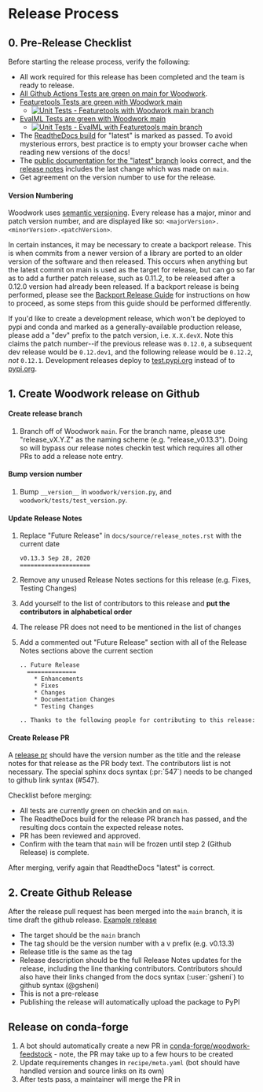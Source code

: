 # Release Process

## 0. Pre-Release Checklist

Before starting the release process, verify the following:

- All work required for this release has been completed and the team is ready to release.
- [All Github Actions Tests are green on main for Woodwork](https://github.com/alteryx/woodwork/actions?query=branch%3Amain+workflow%3ATests).
- [Featuretools Tests are green with Woodwork main](https://github.com/alteryx/featuretools/actions/workflows/unit_tests_with_woodwork_main_branch.yml?query=branch%3Amain)
  - [![Unit Tests - Featuretools with Woodwork main branch](https://github.com/alteryx/featuretools/actions/workflows/unit_tests_with_woodwork_main_branch.yml/badge.svg?branch=main)](https://github.com/alteryx/featuretools/actions/workflows/unit_tests_with_woodwork_main_branch.yml)
- [EvalML Tests are green with Woodwork main](https://github.com/alteryx/evalml/actions/workflows/unit_tests_with_woodwork_main_branch.yml?query=branch%3Amain)
  - [![Unit Tests - EvalML with Featuretools main branch](https://github.com/alteryx/evalml/actions/workflows/unit_tests_with_featuretools_main_branch.yml/badge.svg?branch=main)](https://github.com/alteryx/evalml/actions/workflows/unit_tests_with_featuretools_main_branch.yml)
- The [ReadtheDocs build](https://readthedocs.com/projects/feature-labs-inc-datatables/) for "latest" is marked as passed. To avoid mysterious errors, best practice is to empty your browser cache when reading new versions of the docs!
- The [public documentation for the "latest" branch](https://feature-labs-inc-datatables.readthedocs-hosted.com/en/latest/) looks correct, and the [release notes](https://feature-labs-inc-datatables.readthedocs-hosted.com/en/latest/release_notes.html) includes the last change which was made on `main`.
- Get agreement on the version number to use for the release.

#### Version Numbering

Woodwork uses [semantic versioning](https://semver.org/). Every release has a major, minor and patch version number, and are displayed like so: `<majorVersion>.<minorVersion>.<patchVersion>`.

In certain instances, it may be necessary to create a backport release. This is when commits from a newer version of a library are ported to an older version of the software and then released. This occurs when anything but the latest commit on main is used as the target for release, but can go so far as to add a further patch release, such as 0.11.2, to be released after a 0.12.0 version had already been released. If a backport release is being performed, please see the [Backport Release Guide](docs/backport_release.md) for instructions on how to proceed, as some steps from this guide should be performed differently.

If you'd like to create a development release, which won't be deployed to pypi and conda and marked as a generally-available production release, please add a "dev" prefix to the patch version, i.e. `X.X.devX`. Note this claims the patch number--if the previous release was `0.12.0`, a subsequent dev release would be `0.12.dev1`, and the following release would be `0.12.2`, _not_ `0.12.1`. Development releases deploy to [test.pypi.org](https://test.pypi.org/project/woodwork/) instead of to [pypi.org](https://pypi.org/project/woodwork).

## 1. Create Woodwork release on Github

#### Create release branch

1. Branch off of Woodwork `main`. For the branch name, please use "release_vX.Y.Z" as the naming scheme (e.g. "release_v0.13.3"). Doing so will bypass our release notes checkin test which requires all other PRs to add a release note entry.

#### Bump version number

1. Bump `__version__` in `woodwork/version.py`, and `woodwork/tests/test_version.py`.

#### Update Release Notes

1. Replace "Future Release" in `docs/source/release_notes.rst` with the current date

   ```
   v0.13.3 Sep 28, 2020
   ====================
   ```

2. Remove any unused Release Notes sections for this release (e.g. Fixes, Testing Changes)
3. Add yourself to the list of contributors to this release and **put the contributors in alphabetical order**
4. The release PR does not need to be mentioned in the list of changes
5. Add a commented out "Future Release" section with all of the Release Notes sections above the current section

   ```
   .. Future Release
     ==============
       * Enhancements
       * Fixes
       * Changes
       * Documentation Changes
       * Testing Changes

   .. Thanks to the following people for contributing to this release:
   ```

#### Create Release PR

A [release pr](https://github.com/alteryx/woodwork/pull/158) should have the version number as the title and the release notes for that release as the PR body text. The contributors list is not necessary. The special sphinx docs syntax (:pr:\`547\`) needs to be changed to github link syntax (#547).

Checklist before merging:

- All tests are currently green on checkin and on `main`.
- The ReadtheDocs build for the release PR branch has passed, and the resulting docs contain the expected release notes.
- PR has been reviewed and approved.
- Confirm with the team that `main` will be frozen until step 2 (Github Release) is complete.

After merging, verify again that ReadtheDocs "latest" is correct.

## 2. Create Github Release

After the release pull request has been merged into the `main` branch, it is time draft the github release. [Example release](https://github.com/alteryx/woodwork/releases/tag/v0.0.2)

- The target should be the `main` branch
- The tag should be the version number with a v prefix (e.g. v0.13.3)
- Release title is the same as the tag
- Release description should be the full Release Notes updates for the release, including the line thanking contributors. Contributors should also have their links changed from the docs syntax (:user:\`gsheni\`) to github syntax (@gsheni)
- This is not a pre-release
- Publishing the release will automatically upload the package to PyPI

## Release on conda-forge

1. A bot should automatically create a new PR in [conda-forge/woodwork-feedstock](https://github.com/conda-forge/woodwork-feedstock/pulls) - note, the PR may take up to a few hours to be created
2. Update requirements changes in `recipe/meta.yaml` (bot should have handled version and source links on its own)
3. After tests pass, a maintainer will merge the PR in
